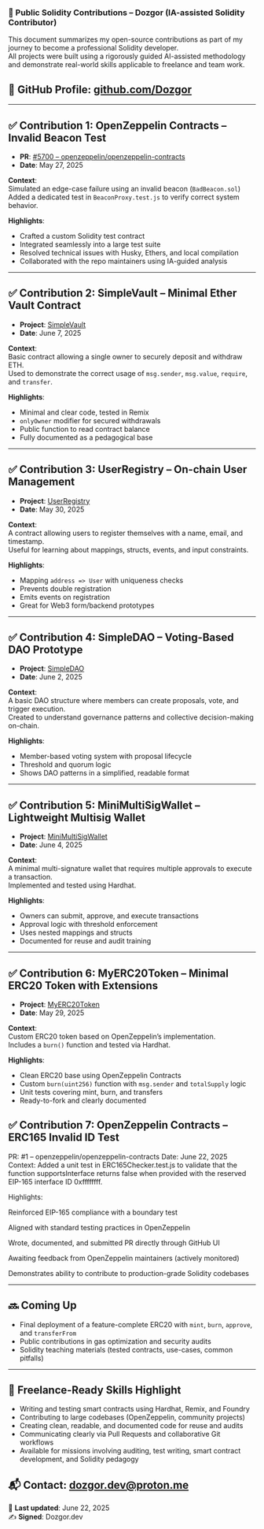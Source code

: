 ### 🧱 Public Solidity Contributions – Dozgor (IA-assisted Solidity Contributor)

This document summarizes my open-source contributions as part of my journey to become a professional Solidity developer.  
All projects were built using a rigorously guided AI-assisted methodology and demonstrate real-world skills applicable to freelance and team work.

## 🔗 GitHub Profile: [github.com/Dozgor](https://github.com/Dozgor)

---

## ✅ Contribution 1: OpenZeppelin Contracts – Invalid Beacon Test

- **PR**: [#5700 – openzeppelin/openzeppelin-contracts](https://github.com/OpenZeppelin/openzeppelin-contracts/pull/5700)
- **Date**: May 27, 2025

**Context**:  
Simulated an edge-case failure using an invalid beacon (`BadBeacon.sol`)  
Added a dedicated test in `BeaconProxy.test.js` to verify correct system behavior.

**Highlights**:
- Crafted a custom Solidity test contract
- Integrated seamlessly into a large test suite
- Resolved technical issues with Husky, Ethers, and local compilation
- Collaborated with the repo maintainers using IA-guided analysis

---

## ✅ Contribution 2: SimpleVault – Minimal Ether Vault Contract

- **Project**: [SimpleVault](./SimpleVault/README.md)
- **Date**: June 7, 2025

**Context**:  
Basic contract allowing a single owner to securely deposit and withdraw ETH.  
Used to demonstrate the correct usage of `msg.sender`, `msg.value`, `require`, and `transfer`.

**Highlights**:
- Minimal and clear code, tested in Remix
- `onlyOwner` modifier for secured withdrawals
- Public function to read contract balance
- Fully documented as a pedagogical base

---

## ✅ Contribution 3: UserRegistry – On-chain User Management

- **Project**: [UserRegistry](./user-registry/README.md)
- **Date**: May 30, 2025

**Context**:  
A contract allowing users to register themselves with a name, email, and timestamp.  
Useful for learning about mappings, structs, events, and input constraints.

**Highlights**:
- Mapping `address => User` with uniqueness checks
- Prevents double registration
- Emits events on registration
- Great for Web3 form/backend prototypes

---

## ✅ Contribution 4: SimpleDAO – Voting-Based DAO Prototype

- **Project**: [SimpleDAO](./Simple-DAO/README.md)
- **Date**: June 2, 2025

**Context**:  
A basic DAO structure where members can create proposals, vote, and trigger execution.  
Created to understand governance patterns and collective decision-making on-chain.

**Highlights**:
- Member-based voting system with proposal lifecycle
- Threshold and quorum logic
- Shows DAO patterns in a simplified, readable format

---

## ✅ Contribution 5: MiniMultiSigWallet – Lightweight Multisig Wallet

- **Project**: [MiniMultiSigWallet](./MiniMultiSigWallet/README.md)
- **Date**: June 4, 2025

**Context**:  
A minimal multi-signature wallet that requires multiple approvals to execute a transaction.  
Implemented and tested using Hardhat.

**Highlights**:
- Owners can submit, approve, and execute transactions
- Approval logic with threshold enforcement
- Uses nested mappings and structs
- Documented for reuse and audit training

---

## ✅ Contribution 6: MyERC20Token – Minimal ERC20 Token with Extensions

- **Project**: [MyERC20Token](./MyERC20Token/README.md)
- **Date**: May 29, 2025

**Context**:  
Custom ERC20 token based on OpenZeppelin’s implementation.  
Includes a `burn()` function and tested via Hardhat.

**Highlights**:
- Clean ERC20 base using OpenZeppelin Contracts
- Custom `burn(uint256)` function with `msg.sender` and `totalSupply` logic
- Unit tests covering mint, burn, and transfers
- Ready-to-fork and clearly documented

## ✅ Contribution 7: OpenZeppelin Contracts – ERC165 Invalid ID Test

PR: #1 – openzeppelin/openzeppelin-contracts
Date: June 22, 2025
Context:
Added a unit test in ERC165Checker.test.js to validate that the function supportsInterface returns false when provided with the reserved EIP-165 interface ID 0xffffffff.

Highlights:

Reinforced EIP-165 compliance with a boundary test

Aligned with standard testing practices in OpenZeppelin

Wrote, documented, and submitted PR directly through GitHub UI

Awaiting feedback from OpenZeppelin maintainers (actively monitored)

Demonstrates ability to contribute to production-grade Solidity codebases

---

## 🔜 Coming Up

- Final deployment of a feature-complete ERC20 with `mint`, `burn`, `approve`, and `transferFrom`
- Public contributions in gas optimization and security audits
- Solidity teaching materials (tested contracts, use-cases, common pitfalls)

---

## 🎯 Freelance-Ready Skills Highlight

- Writing and testing smart contracts using Hardhat, Remix, and Foundry  
- Contributing to large codebases (OpenZeppelin, community projects)  
- Creating clean, readable, and documented code for reuse and audits  
- Communicating clearly via Pull Requests and collaborative Git workflows  
- Available for missions involving auditing, test writing, smart contract development, and Solidity pedagogy

## 📬 Contact: dozgor.dev@proton.me

📅 **Last updated**: June 22, 2025  
✍️ **Signed**: Dozgor.dev  
